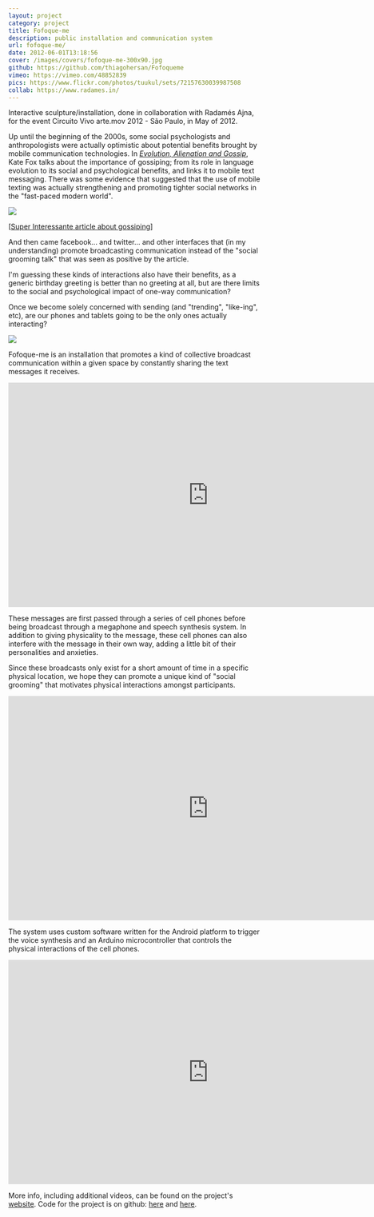 ```yaml
---
layout: project
category: project
title: Fofoque-me
description: public installation and communication system
url: fofoque-me/
date: 2012-06-01T13:18:56
cover: /images/covers/fofoque-me-300x90.jpg
github: https://github.com/thiagohersan/Fofoqueme
vimeo: https://vimeo.com/48852839
pics: https://www.flickr.com/photos/tuukul/sets/72157630039987508
collab: https://www.radames.in/
---
```

Interactive sculpture/installation, done in collaboration with Radamés Ajna, for the event Circuito Vivo arte.mov 2012 - São Paulo, in May of 2012.

Up until the beginning of the 2000s, some social psychologists and anthropologists were actually optimistic about potential benefits brought by mobile communication technologies. In *[Evolution, Alienation and Gossip](http://www.sirc.org/publik/gossip.shtml)*, Kate Fox talks about the importance of gossiping; from its role in language evolution to its social and psychological benefits, and links it to mobile text messaging. There was some evidence that suggested that the use of mobile texting was actually strengthening and promoting tighter social networks in the "fast-paced modern world".

![](fofocas.jpg)

[[Super Interessante article about gossiping](http://super.abril.com.br/blogs/como-pessoas-funcionam/tag/fofoca/)]

And then came facebook... and twitter... and other interfaces that (in my understanding) promote broadcasting communication instead of the "social grooming talk" that was seen as positive by the article.

I'm guessing these kinds of interactions also have their benefits, as a generic birthday greeting is better than no greeting at all, but are there limits to the social and psychological impact of one-way communication?

Once we become solely concerned with sending (and "trending", "like-ing", etc), are our phones and tablets going to be the only ones actually interacting?

![](ffq_simulado.png)

Fofoque-me is an installation that promotes a kind of collective broadcast communication within a given space by constantly sharing the text messages it receives.

<div class="video-wrapper">
    <iframe allowfullscreen="" frameborder="0" mozallowfullscreen="" src="http://player.vimeo.com/video/43057300" webkitallowfullscreen="" width="800" height="449"></iframe>
</div>

These messages are first passed through a series of cell phones before being broadcast through a megaphone and speech synthesis system. In addition to giving physicality to the message, these cell phones can also interfere with the message in their own way, adding a little bit of their personalities and anxieties.

Since these broadcasts only exist for a short amount of time in a specific physical location, we hope they can promote a unique kind of "social grooming" that motivates physical interactions amongst participants.

<div class="videoWrapper">
    <iframe allowfullscreen="" frameborder="0" mozallowfullscreen="" src="http://player.vimeo.com/video/43858648" webkitallowfullscreen="" width="800" height="449"></iframe>
</div>

The system uses custom software written for the Android platform to trigger the voice synthesis and an Arduino microcontroller that controls the physical interactions of the cell phones.

<div class="videoWrapper">
    <iframe allowfullscreen="" frameborder="0" mozallowfullscreen="" src="http://player.vimeo.com/video/43282923" webkitallowfullscreen="" width="800" height="449"></iframe>
</div>

More info, including additional videos, can be found on the project's [website](http://fofoque.me/). Code for the project is on github: [here](https://github.com/thiagohersan/FofoquemeAndroid) and [here](https://github.com/thiagohersan/fofoquemeArduino).
